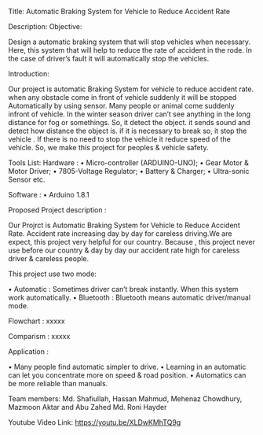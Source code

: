 Title: Automatic Braking System for Vehicle to Reduce Accident Rate

Description:
Objective:

Design a automatic braking system that will stop vehicles when necessary. Here, this system that will help to reduce the rate of accident in the rode. In the case of driver’s fault it will automatically stop the vehicles. 

Introduction:

Our project is automatic Braking System for vehicle to reduce accident rate. when any obstacle come in front of vehicle suddenly it will be stopped Automatically  by using sensor. Many people or animal come suddenly infront of vehicle. In the winter season driver can’t see anything in the long distance for fog or somethings. So, it detect the object. it sends sound and detect how distance the object is. if it is necessary to break so, it stop the vehicle . If there is no need to stop the vehicle it reduce speed of the vehicle. So, we make this project for peoples & vehicle safety. 


Tools List:
Hardware : 
•	Micro-controller (ARDUINO-UNO); 
•	Gear Motor & Motor Driver;
•	7805-Voltage Regulator;
•	Battery & Charger;
•	Ultra-sonic Sensor etc. 

Software :
•	Arduino 1.8.1

Proposed Project description : 

Our Projrct is Automatic Braking System for Vehicle to Reduce Accident Rate. Accident rate increasing day by day for careless driving.We are expect, this project very helpful for our country. Because , this project never use before our country & day by day our accident rate high for careless driver & careless people.


This project use two mode:

•	Automatic : Sometimes driver can’t break instantly. When this system work automatically.
•	Bluetooth : Bluetooth means automatic driver/manual mode.


Flowchart : xxxxx

Comparism : xxxxx


Application : 

•	Many people find automatic simpler to drive. 
•	Learning in an automatic can let you concentrate more on speed & road position. 
•	Automatics can be more reliable than manuals. 



Team members: Md. Shafiullah, Hassan Mahmud, Mehenaz Chowdhury, Mazmoon Aktar and Abu Zahed Md. Roni Hayder 

Youtube Video Link: https://youtu.be/XLDwKMhTQ9g
